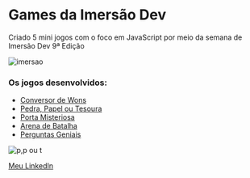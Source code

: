 # Games da Imersão Dev

Criado 5 mini jogos com o foco em JavaScript por meio da semana de Imersão Dev 9ª Edição

![imersao](https://github.com/user-attachments/assets/5af55b8d-e64e-462b-b010-70fcc9218f10)


### Os jogos desenvolvidos:

- <a href="conversor-de-wons/dist/index.html">Conversor de Wons</a>
- <a href="pedra-papel-e-tesoura/dist/index.html">Pedra, Papel ou Tesoura</a>
- <a href="porta-misteriosa/dist/index.html">Porta Misteriosa</a>
- <a href="arena-de-batalha-z/dist/index.html">Arena de Batalha</a>
- <a href="perguntas-geniais/dist/index.html">Perguntas Geniais</a>


![p,p ou t](https://github.com/user-attachments/assets/e31f4a8c-3add-46b6-9d2e-27cc9afba74c)

<a href="https://www.linkedin.com/in/leandro-silva-do-nascimento">Meu LinkedIn<a/>
